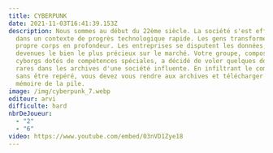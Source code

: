 ```yaml
---
title: CYBERPUNK
date: 2021-11-03T16:41:39.153Z
description: Nous sommes au début du 22ème siècle. La société s'est effondrée
  dans un contexte de progrès technologique rapide. Les gens transforment leur
  propre corps en profondeur. Les entreprises se disputent les données, qui sont
  devenues le bien le plus précieux sur le marché. Votre groupe, composé de
  cyborgs dotés de compétences spéciales, a décidé de voler quelques données
  rares dans les archives d'une société influente. En infiltrant le complexe
  sans être repéré, vous devez vous rendre aux archives et télécharger la
  mémoire de la pile.
image: /img/cyberpunk_7.webp
editeur: arvi
difficulte: hard
nbrDeJoueur:
  - "2"
  - "6"
video: https://www.youtube.com/embed/03nVD1Zye18
---
```

